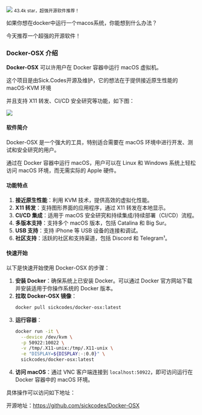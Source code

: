 <img src="/assets/image/240902-Docker-OSX.png">
<small>43.4k star，超强开源软件推荐！</small>

如果你想在docker中运行一个macos系统，你能想到什么办法？

今天推荐一个超强的开源软件！

### Docker-OSX 介绍

**Docker-OSX** 可以许用户在 Docker 容器中运行 macOS 虚拟机。

这个项目是由Sick.Codes开源及维护，它的想法在于提供接近原生性能的 macOS-KVM 环境

并且支持 X11 转发、CI/CD 安全研究等功能，如下图：

![](/assets/image/240902-Docker-OSX.png)

#### 软件简介

Docker-OSX 是一个强大的工具，特别适合需要在 macOS 环境中进行开发、测试和安全研究的用户。

通过在 Docker 容器中运行 macOS，用户可以在 Linux 和 Windows 系统上轻松访问 macOS 环境，而无需实际的 Apple 硬件。

#### 功能特点

1. **接近原生性能**：利用 KVM 技术，提供高效的虚拟化性能。
2. **X11 转发**：支持图形界面的应用程序，通过 X11 转发在本地显示。
3. **CI/CD 集成**：适用于 macOS 安全研究和持续集成/持续部署（CI/CD）流程。
4. **多版本支持**：支持多个 macOS 版本，包括 Catalina 和 Big Sur。
5. **USB 支持**：支持 iPhone 等 USB 设备的连接和调试。
6. **社区支持**：活跃的社区和支持渠道，包括 Discord 和 Telegram¹。

#### 快速开始

以下是快速开始使用 Docker-OSX 的步骤：

1. **安装 Docker**：确保系统上已安装 Docker。可以通过 Docker 官方网站下载并安装适用于你操作系统的 Docker 版本。
2. **拉取 Docker-OSX 镜像**：
   ```bash
   docker pull sickcodes/docker-osx:latest
   ```
3. **运行容器**：
   ```bash
   docker run -it \
     --device /dev/kvm \
     -p 50922:10022 \
     -v /tmp/.X11-unix:/tmp/.X11-unix \
     -e "DISPLAY=${DISPLAY:-:0.0}" \
     sickcodes/docker-osx:latest
   ```
4. **访问 macOS**：通过 VNC 客户端连接到 `localhost:50922`，即可访问运行在 Docker 容器中的 macOS 环境。

具体操作可以访问如下地址：

开源地址：https://github.com/sickcodes/Docker-OSX


